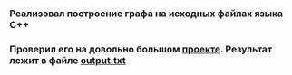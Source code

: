 ### Реализовал построение графа на исходных файлах языка C++
### Проверил его на довольно большом [проекте](https://github.com/DenisovNikita/PosiPhone). Результат лежит в файле [output.txt](output.txt)